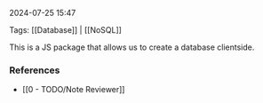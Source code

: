
2024-07-25 15:47

Tags: [[Database]] | [[NoSQL]]

This is a JS package that allows us to create a database clientside.


### References
- [[0 - TODO/Note Reviewer]]

